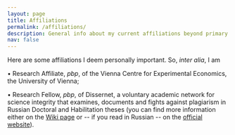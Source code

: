 ```yaml
---
layout: page
title: Affiliations
permalink: /affiliations/
description: General info about my current affiliations beyond primary ones.
nav: false
---
```


Here are some affiliations I deem personally important. So, <i>inter alia</i>, I am 

&#x2022; Research Affiliate, <i>pbp</i>, of the Vienna Centre for Experimental Economics, the University of Vienna;

&#x2022; Research Fellow, <i>pbp</i>,  of Dissernet, a voluntary academic network for science integrity that examines, documents and fights against plagiarism in Russian Doctoral and Habilitation theses (you can find more information either on the [Wiki page](https://en.wikipedia.org/wiki/Dissernet) or -- if you read in Russian -- on the [official website](https://www.dissernet.org/)).

<!-- &#x2022; Member of the Society for Experimental Finance ([SEF](https://www.experimentalfinance.org/)); -->

<!-- &#x2022; Member of the Replication Network ([TRN](https://replicationnetwork.com/)); -->
